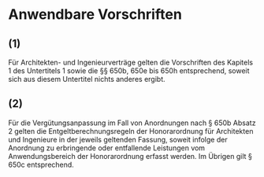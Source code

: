 # Anwendbare Vorschriften



## (1)

 Für Architekten- und Ingenieurverträge gelten die Vorschriften des Kapitels 1 des Untertitels 1 sowie die §§ 650b, 650e bis 650h entsprechend, soweit sich aus diesem Untertitel nichts anderes ergibt.

## (2)

 Für die Vergütungsanpassung im Fall von Anordnungen nach § 650b Absatz 2 gelten die Entgeltberechnungsregeln der Honorarordnung für Architekten und Ingenieure in der jeweils geltenden Fassung, soweit infolge der Anordnung zu erbringende oder entfallende Leistungen vom Anwendungsbereich der Honorarordnung erfasst werden. Im Übrigen gilt § 650c entsprechend. 

